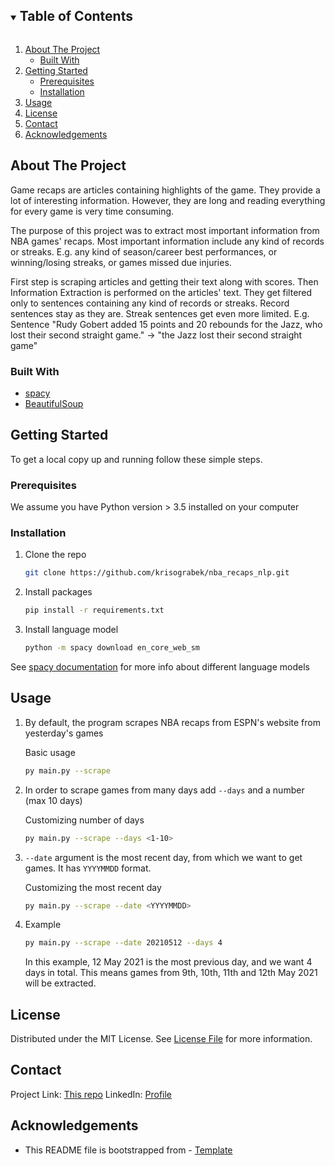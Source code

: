 <!--
*** Thanks for checking out the Best-README-Template. If you have a suggestion
*** that would make this better, please fork the repo and create a pull request
*** or simply open an issue with the tag "enhancement".
*** Thanks again! Now go create something AMAZING! :D
***
***
***
*** To avoid retyping too much info. Do a search and replace for the following:
*** github_username, repo_name, twitter_handle, email, project_title, project_description
-->



<!-- PROJECT SHIELDS -->
<!--
*** I'm using markdown "reference style" links for readability.
*** Reference links are enclosed in brackets [ ] instead of parentheses ( ).
*** See the bottom of this document for the declaration of the reference variables
*** for contributors-url, forks-url, etc. This is an optional, concise syntax you may use.
*** https://www.markdownguide.org/basic-syntax/#reference-style-links
-->


<!-- TABLE OF CONTENTS -->
<details open="open">
  <summary><h2 style="display: inline-block">Table of Contents</h2></summary>
  <ol>
    <li>
      <a href="#about-the-project">About The Project</a>
      <ul>
        <li><a href="#built-with">Built With</a></li>
      </ul>
    </li>
    <li>
      <a href="#getting-started">Getting Started</a>
      <ul>
        <li><a href="#prerequisites">Prerequisites</a></li>
        <li><a href="#installation">Installation</a></li>
      </ul>
    </li>
    <li><a href="#usage">Usage</a></li>
    <li><a href="#license">License</a></li>
    <li><a href="#contact">Contact</a></li>
    <li><a href="#acknowledgements">Acknowledgements</a></li>
  </ol>
</details>



<!-- ABOUT THE PROJECT -->
## About The Project

Game recaps are articles containing highlights of the game. 
They provide a lot of interesting information. 
However, they are long and reading everything for every game is very time consuming.

The purpose of this project was to extract most important information from NBA games' recaps.
Most important information include any kind of records or streaks. 
E.g. any kind of season/career best performances, or winning/losing streaks, or games missed due injuries.

First step is scraping articles and getting their text along with scores.
Then Information Extraction is performed on the articles' text. 
They get filtered only to sentences containing any kind of records or streaks.
Record sentences stay as they are. Streak sentences get even more limited.
E.g. Sentence "Rudy Gobert added 15 points and 20 rebounds for the Jazz, who lost their second straight game." 
-> "the Jazz lost their second straight game"


### Built With

* [spacy](https://spacy.io/)
* [BeautifulSoup](https://www.crummy.com/software/BeautifulSoup/bs4/doc/)


<!-- GETTING STARTED -->
## Getting Started

To get a local copy up and running follow these simple steps.

### Prerequisites

We assume you have Python version > 3.5 installed on your computer

### Installation

1. Clone the repo
   ```sh
   git clone https://github.com/krisograbek/nba_recaps_nlp.git
   ```
2. Install packages
   ```sh
   pip install -r requirements.txt
   ```
3. Install language model
   ```sh
   python -m spacy download en_core_web_sm
   ```
  See [spacy documentation](https://spacy.io/usage) for more info about different language models


<!-- USAGE EXAMPLES -->
## Usage

1. By default, the program scrapes NBA recaps from ESPN's website from yesterday's games

   Basic usage
   ```sh
   py main.py --scrape
   ```

2. In order to scrape games from many days add `--days` and a number (max 10 days)

   Customizing number of days
   ```sh
   py main.py --scrape --days <1-10>
   ```

3. `--date` argument is the most recent day, from which we want to get games. It has `YYYYMMDD` format.

   Customizing the most recent day
   ```sh
   py main.py --scrape --date <YYYYMMDD>
   ```

4. Example

   ```sh
   py main.py --scrape --date 20210512 --days 4
   ```
   In this example, 12 May 2021 is the most previous day, and we want 4 days in total.
   This means games from 9th, 10th, 11th and 12th May 2021 will be extracted.


<!-- LICENSE -->
## License

Distributed under the MIT License. See [License File](https://github.com/krisograbek/nba_recaps_nlp/blob/main/LICENSE.md) for more information.


<!-- CONTACT -->
## Contact

Project Link: [This repo](https://github.com/krisograbek/nba_recaps_nlp.git)
LinkedIn: [Profile](https://www.linkedin.com/in/kris-ograbek-nlp/)


<!-- ACKNOWLEDGEMENTS -->
## Acknowledgements

* This README file is bootstrapped from - [Template](https://github.com/othneildrew/Best-README-Template/blob/master/BLANK_README.md#built-with)
